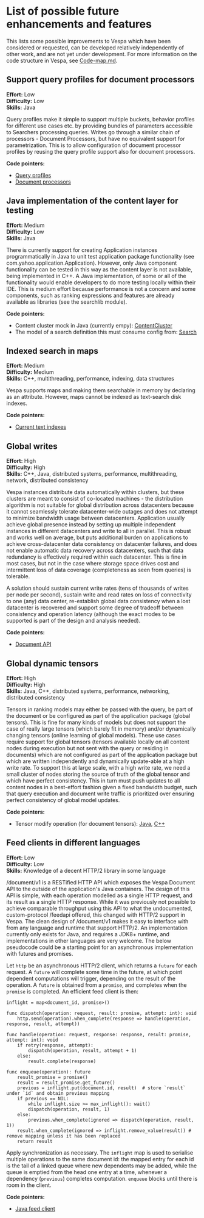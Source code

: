 <!-- Copyright Yahoo. Licensed under the terms of the Apache 2.0 license. See LICENSE in the project root. -->

# List of possible future enhancements and features

This lists some possible improvements to Vespa which have been considered or requested, can be developed relatively
independently of other work, and are not yet under development. For more information on the code structure in Vespa, see
[Code-map.md](Code-map.md).

## Support query profiles for document processors

**Effort:** Low<br/>
**Difficulty:** Low<br/>
**Skills:** Java

Query profiles make it simple to support multiple buckets, behavior profiles for different use cases etc. by providing
bundles of parameters accessible to Searchers processing queries. Writes go through a similar chain of processors -
Document Processors, but have no equivalent support for parametrization. This is to allow configuration of document
processor profiles by reusing the query profile support also for document processors.

**Code pointers:**

- [Query profiles](https://github.com/vespa-engine/vespa/blob/master/container-search/src/main/java/com/yahoo/search/query/profile/QueryProfile.java)
- [Document processors](https://github.com/vespa-engine/vespa/blob/master/docproc/src/main/java/com/yahoo/docproc/DocumentProcessor.java)

## Java implementation of the content layer for testing

**Effort:** Medium<br/>
**Difficulty:** Low<br/>
**Skills:** Java

There is currently support for creating Application instances programmatically in Java to unit test application package
functionality (see com.yahoo.application.Application). However, only Java component functionality can be tested in this
way as the content layer is not available, being implemented in C++. A Java implementation, of some or all of the
functionality would enable developers to do more testing locally within their IDE. This is medium effort because
performance is not a concern and some components, such as ranking expressions and features are already available as
libraries (see the searchlib module).

**Code pointers:**

- Content cluster mock in Java (currently empy): [ContentCluster](https://github.com/vespa-engine/vespa/blob/master/application/src/main/java/com/yahoo/application/content/ContentCluster.java)
- The model of a search definition this must consume config from: [Search](https://github.com/vespa-engine/vespa/blob/master/config-model/src/main/java/com/yahoo/schema/Schema.java)

## Indexed search in maps

**Effort:** Medium<br/>
**Difficulty:** Medium<br/>
**Skills:** C++, multithreading, performance, indexing, data structures

Vespa supports maps and making them searchable in memory by declaring as an attribute.
However, maps cannot be indexed as text-search disk indexes.

**Code pointers:**

- [Current text indexes](https://github.com/vespa-engine/vespa/tree/master/searchlib/src/vespa/searchlib/index)

## Global writes

**Effort:** High<br/>
**Difficulty:** High<br/>
**Skills:** C++, Java, distributed systems, performance, multithreading, network, distributed consistency

Vespa instances distribute data automatically within clusters, but these clusters are meant to consist of co-located
machines - the distribution algorithm is not suitable for global distribution across datacenters because it cannot
seamlessly tolerate datacenter-wide outages and does not attempt to minimize bandwidth usage between datacenters.
Application usually achieve global presence instead by setting up multiple independent instances in different
datacenters and write to all in parallel. This is robust and works well on average, but puts additional burden on
applications to achieve cross-datacenter data consistency on datacenter failures, and does not enable automatic
data recovery across datacenters, such that data redundancy is effectively required within each datacenter.
This is fine in most cases, but not in the case where storage space drives cost and intermittent loss of data coverage
(completeness as seen from queries) is tolerable.

A solution should sustain current write rates (tens of thousands of writes per node per second), sustain write and read
rates on loss of connectivity to one (any) data center, re-establish global data consistency when a lost datacenter is
recovered and support some degree of tradeoff between consistency and operation latency (although the exact modes to be
supported is part of the design and analysis needed).

**Code pointers:**

- [Document API](https://github.com/vespa-engine/vespa/tree/master/documentapi/src/main/java/com/yahoo/documentapi)

## Global dynamic tensors

**Effort:** High<br/>
**Difficulty:** High<br/>
**Skills:** Java, C++, distributed systems, performance, networking, distributed consistency

Tensors in ranking models may either be passed with the query, be part of the document or be configured as part of the
application package (global tensors). This is fine for many kinds of models but does not support the case of really
large tensors (which barely fit in memory) and/or dynamically changing tensors (online learning of global models).
These use cases require support for global tensors (tensors available locally on all content nodes during execution
but not sent with the query or residing in documents) which are not configured as part of the application package but
which are written independently and dynamically update-able at a high write rate. To support this at large scale, with a
high write rate, we need a small cluster of nodes storing the source of truth of the global tensor and which have
perfect consistency. This in turn must push updates to all content nodes in a best-effort fashion given a fixed bandwidth
budget, such that query execution and document write traffic is prioritized over ensuring perfect consistency of global
model updates.

**Code pointers:**

- Tensor modify operation (for document tensors): [Java](https://github.com/vespa-engine/vespa/blob/master/document/src/main/java/com/yahoo/document/update/TensorModifyUpdate.java), [C++](https://github.com/vespa-engine/vespa/blob/master/document/src/vespa/document/update/tensor_modify_update.h)

## Feed clients in different languages

**Effort:** Low<br/>
**Difficulty:** Low<br/>
**Skills:** Knowledge of a decent HTTP/2 library in some language

/document/v1 is a RESTified HTTP API which exposes the Vespa Document API to the
outside of the application's Java containers. The design of this API is simple,
with each operation modelled as a single HTTP request, and its result as
a single HTTP response. While it was previously not possible to achieve comparable
throughput using this API to what the undocumented, custom-protocol /feedapi offered,
this changed with HTTP/2 support in Vespa. The clean design of /document/v1 makes it
easy to interface with from any language and runtime that support HTTP/2.
An implementation currently only exists for Java, and requires a JDK8+ runtime,
and implementations in other languages are very welcome. The below pseudocode could
be a starting point for an asynchronous implementation with futures and promises.

Let `http` be an asynchronous HTTP/2 client, which returns a `future` for each request.
A `future` will complete some time in the future, at which point dependent computations
will trigger, depending on the result of the operation. A `future` is obtained from a
`promise`, and completes when the `promise` is completed. An efficient feed client is then:

```
inflight = map<document_id, promise>()

func dispatch(operation: request, result: promise, attempt: int): void
    http.send(operation).when_complete(response => handle(operation, response, result, attempt))

func handle(operation: request, response: response, result: promise, attempt: int): void
    if retry(response, attempt):
        dispatch(operation, result, attempt + 1)
    else:
        result.complete(response)

func enqueue(operation): future
    result_promise = promise()
    result = result_promise.get_future()
    previous = inflight.put(document.id, result)  # store `result` under `id` and obtain previous mapping
    if previous == NIL:
        while inflight.size >= max_inflight(): wait()
        dispatch(operation, result, 1)
    else:
        previous.when_complete(ignored => dispatch(operation, result, 1))
    result.when_complete(ignored => inflight.remove_value(result)) # remove mapping unless it has been replaced
    return result
```

Apply synchronization as necessary. The `inflight` map is used to serialise multiple operations
to the same document id: the mapped entry for each id is the tail of a linked queue where new
dependents may be added, while the queue is emptied from the head one entry at a time, whenever
a dependency (`previous`) completes computation. `enqueue` blocks until there is room in the client.

**Code pointers:**

- [Java feed client](https://github.com/vespa-engine/vespa/blob/master/vespa-feed-client-api/src/main/java/ai/vespa/feed/client/FeedClient.java)
